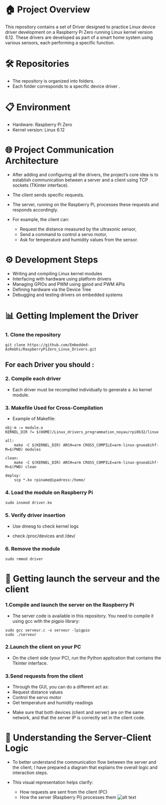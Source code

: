 # 🏠 Project Overview
This repository contains a set of Driver designed to practice Linux device driver development on a Raspberry Pi Zero running Linux kernel version 6.12. 
These drivers are developed as part of a smart home system using various sensors, each performing a specific function.

# 🛠️ Repositories

 * The repository is organized into folders.
 * Each folder corresponds to a specific device driver .

# 📋 Environment 

* Hardware: Raspberry Pi Zero
* Kernel version: Linux 6.12
# 🌐 Project Communication Architecture

- After adding and configuring all the drivers, the project’s core idea is to establish communication between a server and a client using TCP sockets (TKinter interface).

* The client sends specific requests.
* The server, running on the Raspberry Pi, processes these requests and responds accordingly.
* For example, the client can:

  - Request the distance measured by the ultrasonic sensor,
  - Send a command to control a servo motor,
  - Ask for temperature and humidity values from the sensor.

# ⚙️ Development Steps

 * Writing and compiling Linux kernel modules
 * Interfacing with hardware using platform drivers
 * Managing GPIOs and PWM using gpiod and PWM APIs
 * Defining hardware via the Device Tree
 * Debugging and testing drivers on embedded systems


# 📊 Getting Implement the Driver 

### 1. Clone the repository
```dts
git clone https://github.com/Embedded-AsRebhi/RaspberryPiZero_Linux_Drivers.git
```
## For each Driver you should :
### 2. Compile each driver

- Each driver must be recompiled individually to generate a .ko kernel module.

### 3. Makefile Used for Cross-Compilation

* Example of Makefile:
```dts
obj-m := module.o
KERNEL_DIR ?= $(HOME)/Linux_drivers_programmation_noyau/rpi0b32/linux

all:
	make -C $(KERNEL_DIR) ARCH=arm CROSS_COMPILE=arm-linux-gnueabihf- M=$(PWD) modules

clean:
	make -C $(KERNEL_DIR) ARCH=arm CROSS_COMPILE=arm-linux-gnueabihf- M=$(PWD) clean

deploy:
	scp *.ko rpiname@ipadress:/home/
```

### 4. Load the module on Raspberry Pi
```dts
sudo insmod driver.ko
```

### 5. Verify driver insertion

 * Use dmesg to check kernel logs

 * check /proc/devices and /dev/

### 6. Remove the module

```dts
sudo rmmod driver
```
# 🚀 Getting launch the serveur and the client 

### 1.Compile and launch the server on the Raspberry Pi
- The server code is available in this repository. You need to compile it using gcc with the pigpio library:

```dts
sudo gcc serveur.c -o serveur -lpigpio
sudo ./serveur

```

### 2.Launch the client on your PC

- On the client side (your PC), run the Python application that contains the Tkinter interface.

### 3.Send requests from the client
- Through the GUI, you can do a different act as:
- Request distance values
- Control the servo motor
- Get temperature and humidity readings

* Make sure that both devices (client and server) are on the same network, and that the server IP is correctly set in the client code.

# 🧠 Understanding the Server-Client Logic

- To better understand the communication flow between the server and the client,
I have prepared a diagram that explains the overall logic and interaction steps.

- This visual representation helps clarify:

  - How requests are sent from the client (PC)
  - How the server (Raspberry Pi) processes them
![alt text](Messenger_creation_8672B7DE-BBD6-41AC-9EBE-1714E957AEFF.jpeg) 